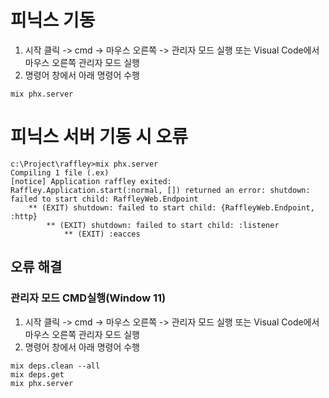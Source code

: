 피닉스 기동
=====================
1) 시작 클릭 -> cmd -> 마우스 오른쪽 -> 관리자 모드 실행 또는 Visual Code에서 마우스 오른쪽 관리자 모드 실행
2) 명령어 창에서 아래 명령어 수행
```
mix phx.server
```


피닉스 서버 기동 시 오류
===============
```
c:\Project\raffley>mix phx.server
Compiling 1 file (.ex)
[notice] Application raffley exited: Raffley.Application.start(:normal, []) returned an error: shutdown: failed to start child: RaffleyWeb.Endpoint
    ** (EXIT) shutdown: failed to start child: {RaffleyWeb.Endpoint, :http}
        ** (EXIT) shutdown: failed to start child: :listener
            ** (EXIT) :eacces
```

오류 해결
---------------------
### 관리자 모드 CMD실행(Window 11)
1)  시작 클릭 -> cmd -> 마우스 오른쪽 -> 관리자 모드 실행 또는 Visual Code에서 마우스 오른쪽 관리자 모드 실행
2)  명령어 창에서 아래 명령어 수행
```
mix deps.clean --all
mix deps.get
mix phx.server
```

